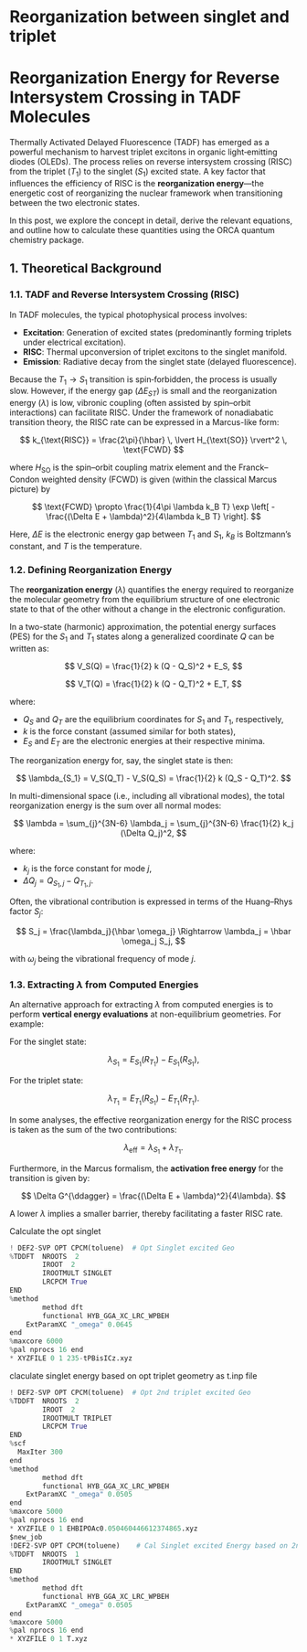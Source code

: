 # Reorganization between singlet and triplet


# Reorganization Energy for Reverse Intersystem Crossing in TADF Molecules

Thermally Activated Delayed Fluorescence (TADF) has emerged as a powerful mechanism to harvest triplet excitons in organic light‐emitting diodes (OLEDs). The process relies on reverse intersystem crossing (RISC) from the triplet ($T_1$) to the singlet ($S_1$) excited state. A key factor that influences the efficiency of RISC is the **reorganization energy**—the energetic cost of reorganizing the nuclear framework when transitioning between the two electronic states. 

In this post, we explore the concept in detail, derive the relevant equations, and outline how to calculate these quantities using the ORCA quantum chemistry package.

## 1. Theoretical Background

### 1.1. TADF and Reverse Intersystem Crossing (RISC)

In TADF molecules, the typical photophysical process involves:

- **Excitation**: Generation of excited states (predominantly forming triplets under electrical excitation).
- **RISC**: Thermal upconversion of triplet excitons to the singlet manifold.
- **Emission**: Radiative decay from the singlet state (delayed fluorescence).

Because the $T_1 \to S_1$ transition is spin‐forbidden, the process is usually slow. However, if the energy gap ($\Delta E_{ST}$) is small and the reorganization energy ($\lambda$) is low, vibronic coupling (often assisted by spin–orbit interactions) can facilitate RISC. Under the framework of nonadiabatic transition theory, the RISC rate can be expressed in a Marcus-like form:

$$
k_{\text{RISC}} = \frac{2\pi}{\hbar} \, \lvert H_{\text{SO}} \rvert^2 \, \text{FCWD}
$$

where $H_{\text{SO}}$ is the spin–orbit coupling matrix element and the Franck–Condon weighted density (FCWD) is given (within the classical Marcus picture) by

$$
\text{FCWD} \propto \frac{1}{4\pi \lambda k_B T} \exp \left[ -\frac{(\Delta E + \lambda)^2}{4\lambda k_B T} \right].
$$

Here, $\Delta E$ is the electronic energy gap between $T_1$ and $S_1$, $k_B$ is Boltzmann’s constant, and $T$ is the temperature.

### 1.2. Defining Reorganization Energy

The **reorganization energy** ($\lambda$) quantifies the energy required to reorganize the molecular geometry from the equilibrium structure of one electronic state to that of the other without a change in the electronic configuration. 

In a two-state (harmonic) approximation, the potential energy surfaces (PES) for the $S_1$ and $T_1$ states along a generalized coordinate $Q$ can be written as:

$$
V_S(Q) = \frac{1}{2} k (Q - Q_S)^2 + E_S,
$$

$$
V_T(Q) = \frac{1}{2} k (Q - Q_T)^2 + E_T,
$$

where:

- $Q_S$ and $Q_T$ are the equilibrium coordinates for $S_1$ and $T_1$, respectively,
- $k$ is the force constant (assumed similar for both states),
- $E_S$ and $E_T$ are the electronic energies at their respective minima.

The reorganization energy for, say, the singlet state is then:

$$
\lambda_{S_1} = V_S(Q_T) - V_S(Q_S) = \frac{1}{2} k (Q_S - Q_T)^2.
$$

In multi-dimensional space (i.e., including all vibrational modes), the total reorganization energy is the sum over all normal modes:

$$
\lambda = \sum_{j}^{3N-6} \lambda_j = \sum_{j}^{3N-6} \frac{1}{2} k_j (\Delta Q_j)^2,
$$

where:

- $k_j$ is the force constant for mode $j$,
- $\Delta Q_j = Q_{S_1,j} - Q_{T_1,j}$.

Often, the vibrational contribution is expressed in terms of the Huang–Rhys factor $S_j$:

$$
S_j = \frac{\lambda_j}{\hbar \omega_j} \Rightarrow \lambda_j = \hbar \omega_j S_j,
$$

with $\omega_j$ being the vibrational frequency of mode $j$.

### 1.3. Extracting $\lambda$ from Computed Energies

An alternative approach for extracting $\lambda$ from computed energies is to perform **vertical energy evaluations** at non-equilibrium geometries. For example:

For the singlet state:

$$
\lambda_{S_1} = E_{S_1}(R_{T_1}) - E_{S_1}(R_{S_1}),
$$

For the triplet state:

$$
\lambda_{T_1} = E_{T_1}(R_{S_1}) - E_{T_1}(R_{T_1}).
$$

In some analyses, the effective reorganization energy for the RISC process is taken as the sum of the two contributions:

$$
\lambda_{\text{eff}} = \lambda_{S_1} + \lambda_{T_1}.
$$

Furthermore, in the Marcus formalism, the **activation free energy** for the transition is given by:

$$
\Delta G^{\ddagger} = \frac{(\Delta E + \lambda)^2}{4\lambda}.
$$

A lower $\lambda$ implies a smaller barrier, thereby facilitating a faster RISC rate.


Calculate the  opt singlet
```python
! DEF2-SVP OPT CPCM(toluene)  # Opt Singlet excited Geo
%TDDFT  NROOTS  2
        IROOT  2
        IROOTMULT SINGLET
        LRCPCM True
END
%method
        method dft
        functional HYB_GGA_XC_LRC_WPBEH
	ExtParamXC "_omega" 0.0645
end           
%maxcore 6000
%pal nprocs 16 end
* XYZFILE 0 1 235-tPBisICz.xyz
```


claculate singlet energy based on opt triplet geometry as t.inp file
```python
! DEF2-SVP OPT CPCM(toluene)  # Opt 2nd triplet excited Geo
%TDDFT  NROOTS  2
        IROOT  2
        IROOTMULT TRIPLET
        LRCPCM True
END
%scf
  MaxIter 300
end
%method
        method dft
        functional HYB_GGA_XC_LRC_WPBEH
	ExtParamXC "_omega" 0.0505
end           
%maxcore 5000
%pal nprocs 16 end
* XYZFILE 0 1 EHBIPOAc0.050460446612374865.xyz
$new_job
!DEF2-SVP OPT CPCM(toluene)    # Cal Singlet excited Energy based on 2nd Opt triplet Geo
%TDDFT  NROOTS  1
        IROOTMULT SINGLET
END
%method
        method dft
        functional HYB_GGA_XC_LRC_WPBEH
	ExtParamXC "_omega" 0.0505
end           
%maxcore 5000
%pal nprocs 16 end
* XYZFILE 0 1 T.xyz
```
